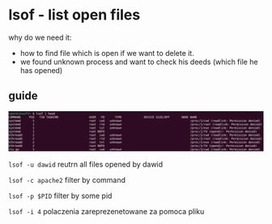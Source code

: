 # lsof - list open files

why do we need it:
* how to find file which is open if we want to delete it.
* we found unknown process and want to check his deeds (which file he has opened)

## guide

![lsof-output](./imgs/lsof-output.png)

`lsof -u dawid` reutrn all files opened by dawid

`lsof -c apache2` filter by command

`lsof -p $PID` filter by some pid

`lsof -i 4` polaczenia zareprezenetowane za pomoca pliku

